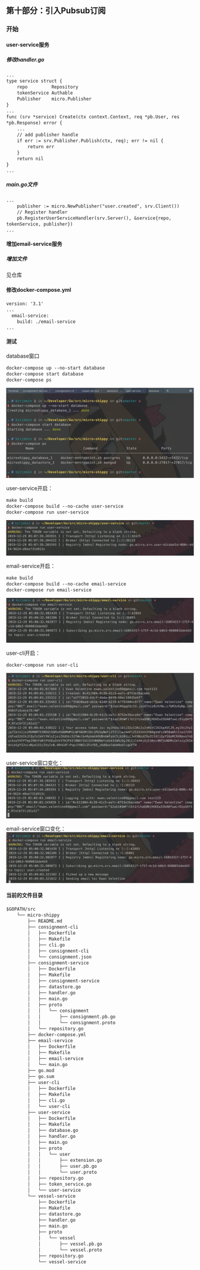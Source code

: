 ## 第十部分：引入Pubsub订阅

### 开始

#### user-service服务

##### 修改handler.go
```
...
type service struct {
    repo         Repository
    tokenService Authable
    Publisher    micro.Publisher
}
...
func (srv *service) Create(ctx context.Context, req *pb.User, res *pb.Response) error {
    ...
    // add publisher handle
    if err := srv.Publisher.Publish(ctx, req); err != nil {
        return err
    }
    return nil
}
...
```

##### main.go文件
```
...
    publisher := micro.NewPublisher("user.created", srv.Client())
    // Register handler
    pb.RegisterUserServiceHandler(srv.Server(), &service{repo, tokenService, publisher})
...
```

#### 增加email-service服务
##### 增加文件
见仓库

#### 修改docker-compose.yml

```
version: '3.1'
...
  email-service:
    build: ./email-service
...
```

#### 测试

database窗口
```
docker-compose up --no-start database
docker-compose start database 
docker-compose ps
```
![2019122830.png](./img/2019122830.png)

user-service开启：

```
make build
docker-compose build --no-cache user-service 
docker-compose run user-service 
```
![2019122843.png](img/2019122843.png)

email-service开启：

```
make build
docker-compose build --no-cache email-service 
docker-compose run email-service 
```
![2019122844.png](img/2019122844.png)

user-cli开启：

```
docker-compose run user-cli 
```
![2019122845.png](img/2019122845.png)

user-service窗口变化：
![2019122846.png](./img/2019122846.png)

email-service窗口变化：
![2019122847.png](./img/2019122847.png)

#### 当前的文件目录
```
$GOPATH/src
    └── micro-shippy
        ├── README.md
        ├── consignment-cli
        │   ├── Dockerfile
        │   ├── Makefile
        │   ├── cli.go
        │   ├── consignment-cli
        │   └── consignment.json
        ├── consignment-service
        │   ├── Dockerfile
        │   ├── Makefile
        │   ├── consignment-service
        │   ├── datastore.go
        │   ├── handler.go
        │   ├── main.go
        │   ├── proto
        │   │   └── consignment
        │   │       ├── consignment.pb.go
        │   │       └── consignment.proto
        │   └── repository.go
        ├── docker-compose.yml
        ├── email-service
        │   ├── Dockerfile
        │   ├── Makefile
        │   ├── email-service
        │   └── main.go
        ├── go.mod
        ├── go.sum
        ├── user-cli
        │   ├── Dockerfile
        │   ├── Makefile
        │   ├── cli.go
        │   └── user-cli
        ├── user-service
        │   ├── Dockerfile
        │   ├── Makefile
        │   ├── database.go
        │   ├── handler.go
        │   ├── main.go
        │   ├── proto
        │   │   └── user
        │   │       ├── extension.go
        │   │       ├── user.pb.go
        │   │       └── user.proto
        │   ├── repository.go
        │   ├── token_service.go
        │   └── user-service
        └── vessel-service
            ├── Dockerfile
            ├── Makefile
            ├── datastore.go
            ├── handler.go
            ├── main.go
            ├── proto
            │   └── vessel
            │       ├── vessel.pb.go
            │       └── vessel.proto
            ├── repository.go
            └── vessel-service


```